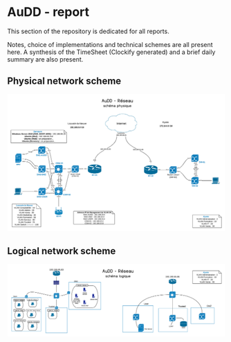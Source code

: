 # AuDD - report

This section of the repository is dedicated for all reports.

Notes, choice of implementations and technical schemes are all present here.
A synthesis of the TimeSheet (Clockify generated) and a brief daily summary are also present.

## Physical network scheme

![Physical network scheme of AuDD](physical-network-scheme.png)

## Logical network scheme

![Logical network scheme of AuDD](logical-network-scheme.png)
